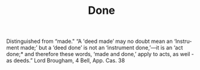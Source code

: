 ---
title: Done
letter: D
permalink: "/definitions/bld-done.html"
body: Distinguished from “made." “A 'deed made’ may no doubt mean an ‘Instru-ment
  made;’ but a ‘deed done’ is not an ‘instrument done,’—it is an ‘act done;* and therefore
  these words, ‘made and done,’ apply to acts, as weil -as deeds.” Lord Brougham,
  4 Bell, App. Cas. 38
published_at: '2018-07-07'
source: Black's Law Dictionary 2nd Ed (1910)
layout: post
---